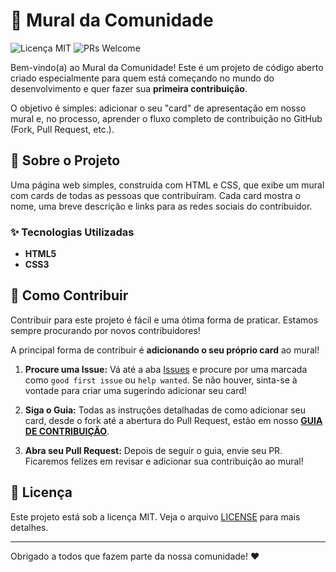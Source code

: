 # 👋 Mural da Comunidade

![Licença MIT](https://img.shields.io/badge/Licen%C3%A7a-MIT-blue.svg)
![PRs Welcome](https://img.shields.io/badge/PRs-welcome-brightgreen.svg)

Bem-vindo(a) ao Mural da Comunidade! Este é um projeto de código aberto criado especialmente para quem está começando no mundo do desenvolvimento e quer fazer sua **primeira contribuição**.

O objetivo é simples: adicionar o seu "card" de apresentação em nosso mural e, no processo, aprender o fluxo completo de contribuição no GitHub (Fork, Pull Request, etc.).

## 🚀 Sobre o Projeto

Uma página web simples, construída com HTML e CSS, que exibe um mural com cards de todas as pessoas que contribuíram. Cada card mostra o nome, uma breve descrição e links para as redes sociais do contribuidor.

### ✨ Tecnologias Utilizadas

- **HTML5**
- **CSS3**

## 🎯 Como Contribuir

Contribuir para este projeto é fácil e uma ótima forma de praticar. Estamos sempre procurando por novos contribuidores!

A principal forma de contribuir é **adicionando o seu próprio card** ao mural!

1.  **Procure uma Issue:** Vá até a aba [Issues](https://github.com/brenohp/mural-de-aprendizagem/issues) e procure por uma marcada como `good first issue` ou `help wanted`. Se não houver, sinta-se à vontade para criar uma sugerindo adicionar seu card!

2.  **Siga o Guia:** Todas as instruções detalhadas de como adicionar seu card, desde o fork até a abertura do Pull Request, estão em nosso **[GUIA DE CONTRIBUIÇÃO](./CONTRIBUTING.md)**.

3.  **Abra seu Pull Request:** Depois de seguir o guia, envie seu PR. Ficaremos felizes em revisar e adicionar sua contribuição ao mural!

## 📜 Licença

Este projeto está sob a licença MIT. Veja o arquivo [LICENSE](./LICENSE) para mais detalhes.

---

Obrigado a todos que fazem parte da nossa comunidade! ❤️
